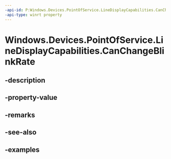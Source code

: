 ```yaml
---
-api-id: P:Windows.Devices.PointOfService.LineDisplayCapabilities.CanChangeBlinkRate
-api-type: winrt property
---
```


<!-- Property syntax.
public bool CanChangeBlinkRate { get; }
-->

# Windows.Devices.PointOfService.LineDisplayCapabilities.CanChangeBlinkRate

## -description

## -property-value

## -remarks

## -see-also

## -examples

